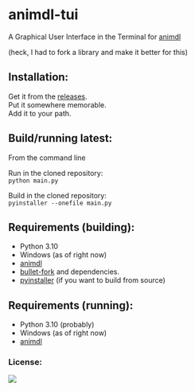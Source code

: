 # animdl-tui
A Graphical User Interface in the Terminal for [animdl](https://github.com/justfoolingaround/animdl)

(heck, I had to fork a library and make it better for this)

## Installation:
Get it from the [releases](https://github.com/H4rldev/animdl-tui/releases). <br>
Put it somewhere memorable. <br>
Add it to your path.

## Build/running latest:
From the command line

Run in the cloned repository: <br>
`python main.py`

Build in the cloned repository: <br>
`pyinstaller --onefile main.py`

## Requirements (building):
- Python 3.10
- Windows (as of right now)
- [animdl](https://github.com/justfoolingaround/animdl)
- [bullet-fork](https://github.com/H4rldev/bullet-fork) and dependencies.
- [pyinstaller](https://pyinstaller.org/en/stable/) (if you want to build from source)

## Requirements (running):
- Python 3.10 (probably)
- Windows (as of right now)
- [animdl](https://github.com/justfoolingaround/animdl)


### License:
<a target="_blank" href="https://github.com/H4rldev/animdl-tui/blob/main/LICENSE" title="License"><img src="https://img.shields.io/github/license/h4rldev/animdl-tui?style=flat-square"></a>
